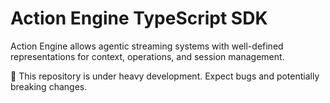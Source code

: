 # Action Engine TypeScript SDK
Action Engine allows agentic streaming systems with well-defined representations for context, operations, and session management.

🚧 This repository is under heavy development. Expect bugs and potentially breaking changes.

